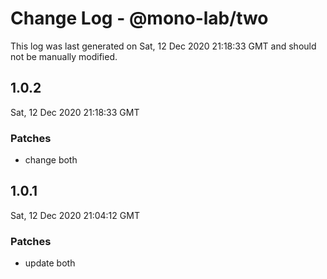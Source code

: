 # Change Log - @mono-lab/two

This log was last generated on Sat, 12 Dec 2020 21:18:33 GMT and should not be manually modified.

## 1.0.2
Sat, 12 Dec 2020 21:18:33 GMT

### Patches

- change both

## 1.0.1
Sat, 12 Dec 2020 21:04:12 GMT

### Patches

- update both

